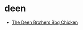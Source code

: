 # deen

 * [The Deen Brothers Bbq Chicken](../../index/t/the-deen-brothers-bbq-chicken-238479.json)
